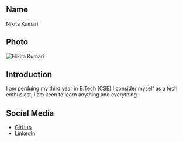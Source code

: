 ## Name
Nikita Kumari

## Photo
![Nikita Kumari](https://postimg.cc/WD3JgwJt)

## Introduction
I am perduing my third year in B.Tech (CSE)
I consider myself as a tech enthusiast, i am keen to learn anything and everything
## Social Media
- [GitHub](https://github.com/nikita7526)
- [LinkedIn](https://www.linkedin.com/in/nikita-kumari-09bb85262/)